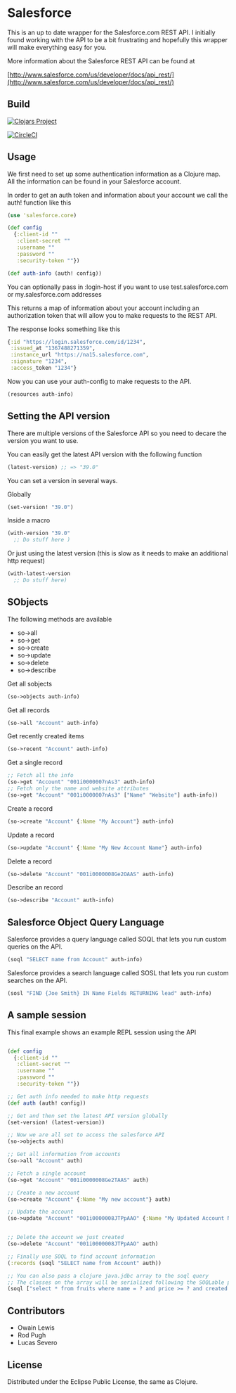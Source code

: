 # Salesforce

This is an up to date wrapper for the Salesforce.com REST API. I initially found working with
the API to be a bit frustrating and hopefully this wrapper will make everything easy for you.

More information about the Salesforce REST API can be found at

[http://www.salesforce.com/us/developer/docs/api_rest/](http://www.salesforce.com/us/developer/docs/api_rest/)

## Build

[![Clojars Project](https://img.shields.io/clojars/v/com.owainlewis/salesforce.svg)](https://clojars.org/com.owainlewis/salesforce)

[![CircleCI](https://circleci.com/gh/owainlewis/salesforce.svg?style=svg)](https://circleci.com/gh/owainlewis/salesforce)


## Usage

We first need to set up some authentication information as a Clojure map. All the information can be found in your Salesforce account.

In order to get an auth token and information about your account we call the auth! function
like this

```clojure
(use 'salesforce.core)

(def config
  {:client-id ""
   :client-secret ""
   :username ""
   :password ""
   :security-token ""})

(def auth-info (auth! config))
```
You can optionally pass in :login-host if you want to use test.salesforce.com or my.salesforce.com addresses

This returns a map of information about your account including an authorization token that will allow you to make requests to the REST API.

The response looks something like this

```clojure
{:id "https://login.salesforce.com/id/1234",
 :issued_at "1367488271359",
 :instance_url "https://na15.salesforce.com",
 :signature "1234",
 :access_token "1234"}
```

Now you can use your auth-config to make requests to the API.

```clojure
(resources auth-info)
```

## Setting the API version

There are multiple versions of the Salesforce API so you need to decare the version you want to use.

You can easily get the latest API version with the following function

```clojure
(latest-version) ;; => "39.0"
```

You can set a version in several ways.

Globally

```clojure
(set-version! "39.0")
```

Inside a macro

```clojure
(with-version "39.0"
  ;; Do stuff here )

```

Or just using the latest version (this is slow as it needs to make an additional http request)

```clojure
(with-latest-version
  ;; Do stuff here)
```

## SObjects

The following methods are available

+ so->all
+ so->get
+ so->create
+ so->update
+ so->delete
+ so->describe

Get all sobjects

```clojure
(so->objects auth-info)
```

Get all records

```clojure
(so->all "Account" auth-info)
```

Get recently created items

```clojure
(so->recent "Account" auth-info)
```

Get a single record

```clojure
;; Fetch all the info
(so->get "Account" "001i0000007nAs3" auth-info)
;; Fetch only the name and website attributes
(so->get "Account" "001i0000007nAs3" ["Name" "Website"] auth-info))
```

Create a record

```clojure
(so->create "Account" {:Name "My Account"} auth-info)
```

Update a record

```clojure
(so->update "Account" {:Name "My New Account Name"} auth-info)
```

Delete a record

```clojure
(so->delete "Account" "001i0000008Ge2OAAS" auth-info)
```

Describe an record

```clojure
(so->describe "Account" auth-info)
```

## Salesforce Object Query Language

Salesforce provides a query language called SOQL that lets you run custom queries on the API.

```clojure
(soql "SELECT name from Account" auth-info)
```

Salesforce provides a search language called SOSL that lets you run custom searches on the API.

```clojure
(sosl "FIND {Joe Smith} IN Name Fields RETURNING lead" auth-info)
```

## A sample session

This final example shows an example REPL session using the API

```clojure

(def config
  {:client-id ""
   :client-secret ""
   :username ""
   :password ""
   :security-token ""})

;; Get auth info needed to make http requests
(def auth (auth! config))

;; Get and then set the latest API version globally
(set-version! (latest-version))

;; Now we are all set to access the salesforce API
(so->objects auth)

;; Get all information from accounts
(so->all "Account" auth)

;; Fetch a single account
(so->get "Account" "001i0000008Ge2TAAS" auth)

;; Create a new account
(so->create "Account" {:Name "My new account"} auth)

;; Update the account
(so->update "Account" "001i0000008JTPpAAO" {:Name "My Updated Account Name"} auth)


;; Delete the account we just created
(so->delete "Account" "001i0000008JTPpAAO" auth)

;; Finally use SOQL to find account information
(:records (soql "SELECT name from Account" auth))

;; You can also pass a clojure java.jdbc array to the soql query
;; The classes on the array will be serialized following the SOQLable protocol, which can be extended in your program.
(soql ["select * from fruits where name = ? and price >= ? and created = ?" "apple" 9/5 (java.time.LocalDate/of 2020 10 10)] auth)
```

## Contributors

+ Owain Lewis
+ Rod Pugh
+ Lucas Severo

## License

Distributed under the Eclipse Public License, the same as Clojure.
